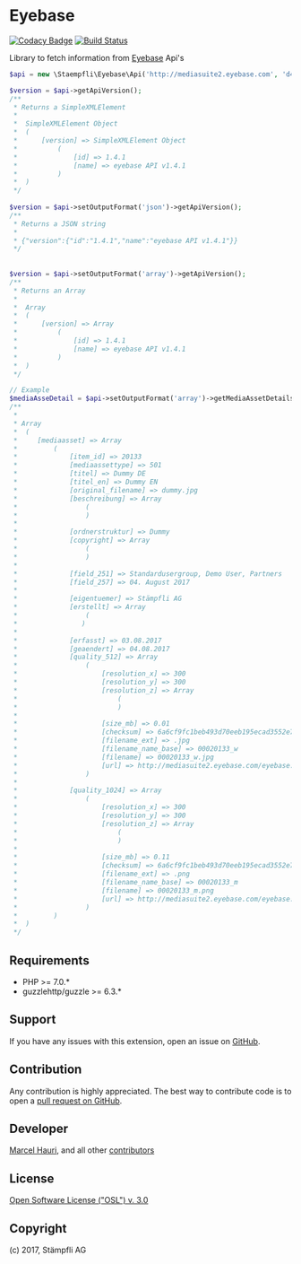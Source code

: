 # Eyebase

[![Codacy Badge](https://api.codacy.com/project/badge/Grade/e2a3cf45edfc4b18aebfaaefa610699e)](https://www.codacy.com/app/Staempfli/eyebase?utm_source=github.com&amp;utm_medium=referral&amp;utm_content=staempfli/eyebase&amp;utm_campaign=Badge_Grade)
[![Build Status](https://travis-ci.org/staempfli/eyebase.svg?branch=master)](https://travis-ci.org/staempfli/eyebase)

Library to fetch information from [Eyebase](https://www.eyebase.com/) Api's

```php
$api = new \Staempfli\Eyebase\Api('http://mediasuite2.eyebase.com', 'd4ddf72a62dddf478deabc5a19b244b7');

$version = $api->getApiVersion();
/**
 * Returns a SimpleXMLElement
 *
 *  SimpleXMLElement Object
 *  (
 *      [version] => SimpleXMLElement Object
 *          (
 *              [id] => 1.4.1
 *              [name] => eyebase API v1.4.1
 *          )
 *  )
 */
 
$version = $api->setOutputFormat('json')->getApiVersion();
/**
 * Returns a JSON string
 *
 * {"version":{"id":"1.4.1","name":"eyebase API v1.4.1"}}
 */
 
  
$version = $api->setOutputFormat('array')->getApiVersion();
/**
 * Returns an Array
 * 
 *  Array
 *  (
 *      [version] => Array
 *          (
 *              [id] => 1.4.1
 *              [name] => eyebase API v1.4.1
 *          )
 *  )
 */

// Example
$mediaAsseDetail = $api->setOutputFormat('array')->getMediaAssetDetails(20133);
/**
 * 
 * Array
 *  (
 *     [mediaasset] => Array
 *         (
 *             [item_id] => 20133
 *             [mediaassettype] => 501
 *             [titel] => Dummy DE
 *             [titel_en] => Dummy EN
 *             [original_filename] => dummy.jpg
 *             [beschreibung] => Array
 *                 (
 *                 )
 *
 *             [ordnerstruktur] => Dummy
 *             [copyright] => Array
 *                 (
 *                 )
 *
 *             [field_251] => Standardusergroup, Demo User, Partners
 *             [field_257] => 04. August 2017
 *
 *             [eigentuemer] => Stämpfli AG
 *             [erstellt] => Array
 *                 (
 *                )
 *
 *             [erfasst] => 03.08.2017
 *             [geaendert] => 04.08.2017
 *             [quality_512] => Array
 *                 (
 *                     [resolution_x] => 300
 *                     [resolution_y] => 300
 *                     [resolution_z] => Array
 *                         (
 *                         )
 *
 *                     [size_mb] => 0.01
 *                     [checksum] => 6a6cf9fc1beb493d70eeb195ecad3552e74bd3f3193a8f190dcdbc9e7e8a95be37c9528e
 *                     [filename_ext] => .jpg
 *                     [filename_name_base] => 00020133_w
 *                     [filename] => 00020133_w.jpg
 *                     [url] => http://mediasuite2.eyebase.com/eyebase.data/bilder/512/137/00020133_w.jpg
 *                 )
 *
 *             [quality_1024] => Array
 *                 (
 *                     [resolution_x] => 300
 *                     [resolution_y] => 300
 *                     [resolution_z] => Array
 *                         (
 *                         )
 *
 *                     [size_mb] => 0.11
 *                     [checksum] => 6a6cf9fc1beb493d70eeb195ecad3552e74bd3f3193a8f190dcdbc9e7e8a95be37c9528e
 *                     [filename_ext] => .png
 *                     [filename_name_base] => 00020133_m
 *                     [filename] => 00020133_m.png
 *                     [url] => http://mediasuite2.eyebase.com/eyebase.data/bilder/1024/137/00020133_m.png
 *                 )
 *         )
 *  )
 */


```

Requirements
------------
- PHP >= 7.0.*
- guzzlehttp/guzzle >= 6.3.*


Support
-------
If you have any issues with this extension, open an issue on [GitHub](https://github.com/staempfli/eyebase/issues).

Contribution
------------
Any contribution is highly appreciated. The best way to contribute code is to open a [pull request on GitHub](https://help.github.com/articles/using-pull-requests).

Developer
---------
[Marcel Hauri](https://github.com/mhauri), and all other [contributors](https://github.com/staempfli/eyebase/contributors)

License
-------
[Open Software License ("OSL") v. 3.0](https://opensource.org/licenses/OSL-3.0)

Copyright
---------
(c) 2017, Stämpfli AG
